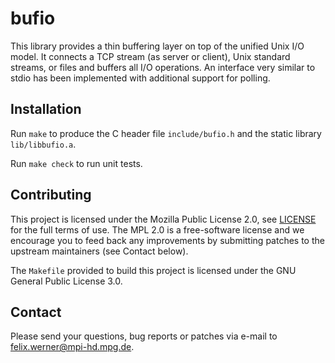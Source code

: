 # bufio

This library provides a thin buffering layer on top of the unified Unix I/O model. It connects a TCP stream (as server
or client), Unix standard streams, or files and buffers all I/O operations. An interface very similar to stdio has been
implemented with additional support for polling.

## Installation

Run `make` to produce the C header file `include/bufio.h` and the static library `lib/libbufio.a`.

Run `make check` to run unit tests.

## Contributing

This project is licensed under the Mozilla Public License 2.0, see [LICENSE](LICENSE) for the full terms of use. The MPL
2.0 is a free-software license and we encourage you to feed back any improvements by submitting patches to the upstream
maintainers (see Contact below).

The `Makefile` provided to build this project is licensed under the GNU General Public License 3.0.

## Contact

Please send your questions, bug reports or patches via e-mail to felix.werner@mpi-hd.mpg.de.
